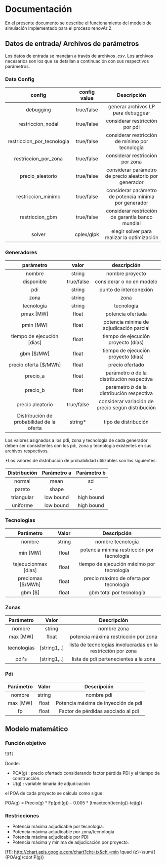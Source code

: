 # Documentación
En el presente documento se describe el funcionamiento del modelo de simulación implementado para el proceso renovAr 2.
## Datos de entrada/ Archivos de parámetros
Los datos de entrada se manejan a través de archivos *.csv*. Los archivos necesarios son los que se detallan a continuación con sus respectivos parámetros.
### Data Config
|           config           | config value |                       Descripción                      |
|:--------------------------:|:------------:|:------------------------------------------------------:|
|          debugging         | true/false |           generar archivos LP para debuggear           |
|      restriccion_nodal     | true/false |             considerar restricción por pdi             |
| restriccion_por_tecnologia | true/false |     considerar restricción de mínimo por tecnología    |
|    restriccion_por_zona    | true/false |             considerar restricción por zona            |
|      precio_aleatorio      | true/false | considerar parámetro de precio aleatorio por generador |
|     restriccion_minimo     | true/false |  considerar parámetro de potencia mínima por generador |
|     restriccion_gbm        | true/false |  considerar restricción de garantía banco mundial      |
|          solver            | cplex/glpk |  elegir solver para realizar la optimización           |

### Generadores
|                 parámetro                 |    valor   |                    descripción                    |
|:-----------------------------------------:|:----------:|:-------------------------------------------------:|
|                   nombre                  |   string   |                  nombre proyecto                  |
|                 disponible                | true/false |                considerar o no en modelo          |
|                    pdi                    |   string   |               punto de interconexión              |
|                    zona                   |   string   |                     zona                          |
|                 tecnología                |   string   |                     tecnologia                    |
|                    pmax [MW]              |    float   |               potencia ofertada                   |
|                    pmin [MW]              |    float   |   potencia mínima de adjudicación parcial         |
|            tiempo de ejecución [dias]     |    float   |       tiempo de ejecución proyecto (días)         |
|                    gbm [$/MW]             |    float   |       tiempo de ejecución proyecto (días)         |
|               precio oferta [$/MWh]       |    float   |                      precio ofertado              |
|                 precio_a                  |    float   |    parámetro *a* de la distribución respectiva    |
|                 precio_b                  |    float   |    parámetro *b* de la distribución respectiva    |
|              precio aleatorio             | true/false | considerar variación de precio según distribución |
| Distribución de probabilidad de la oferta |   string*  |                tipo de distribución               |

Los valores asignados a los pdi, zona y tecnología de cada generador deben ser consistentes con los pdi, zona y tecnología existentes en sus archivos respectivos.

*Los valores de distribución de probabilidad utilizables son los siguientes:
 
| Distribución | Parámetro a | Parámetro b |
|:------------:|:-----------:|:-----------:|
| normal       | mean        |     sd      |
| pareto       | shape       |     -       |
| triangular   | low bound   | high bound  |
| uniforme     | low bound   | high bound  |
 
### Tecnologias
| Parámetro | Valor | Descripción |
|:---------:|:-----:|:-----------:|
|  nombre   |string |      nombre tecnología       |
|     min [MW]  | float |      potencia mínima restricción por tecnología       |
|  tejecucionmax [dias]   | float |      tiempo de ejecución máximo por tecnología       |
|  preciomax [$/MWh]  | float |      precio máximo de oferta por tecnología      |
| gbm [$] | float | gbm total por tecnología |

### Zonas
| Parámetro | Valor | Descripción |
|:---------:|:-----:|:-----------:|
|  nombre   |string |      nombre zona       |
|  max [MW]  | float |  potencia máxima restricción por zona   |
|  tecnologias  |[string1,..] |   lista de tecnologias involucradas en la restricción por zona      |
|  pdi's   |[string1,..] |  lista de pdi pertenecientes a la zona |

### Pdi
| Parámetro | Valor | Descripción |
|:---------:|:-----:|:-----------:|
|  nombre   |string |      nombre pdi     |
| max [MW]  | float |   Potencia máxima de inyección de pdi |
|     fp    | float |       Factor de pérdidas asociado al pdi   |

## Modelo matemático
### Función objetivo
![f1]

Donde:
+ POA(g)	: precio ofertado considerando factor pérdida PDI y el tiempo de construcción.
+ U(g)	: variable binaria de adjudicación

el POA de cada proyecto se calcula como sigue:

POA(g) = Precio(g) * Fp(pdi(g)) - 0.005 * (tmaxtecn(tecn(g))-tej(g))

### Restricciones
+ Potencia máxima adjudicable por tecnología.
+ Potencia máxima adjudicable por zona/tecnología
+ Potencia máxima adjudicable por PDI
+ Potencia máxima y mínima de adjudicación por proyecto.

[f1]: http://chart.apis.google.com/chart?cht=tx&chl=min \quad {z}=\sum{}{POA(g)\cdot P(g)}

